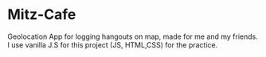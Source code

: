 # Mitz-Cafe

Geolocation App for logging hangouts on map, made for me and my friends.
I use vanilla J.S for this project (JS, HTML,CSS) for the practice.
